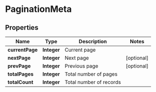 

# PaginationMeta


## Properties

| Name | Type | Description | Notes |
|------------ | ------------- | ------------- | -------------|
|**currentPage** | **Integer** | Current page |  |
|**nextPage** | **Integer** | Next page |  [optional] |
|**prevPage** | **Integer** | Previous page |  [optional] |
|**totalPages** | **Integer** | Total number of pages |  |
|**totalCount** | **Integer** | Total number of records |  |




